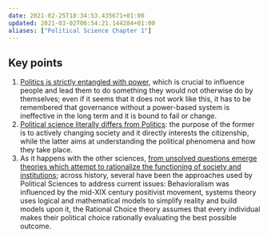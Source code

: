 ```yaml
---
date: 2021-02-25T18:34:53.435671+01:00
updated: 2021-03-02T06:54:21.144284+01:00
aliases: ["Political Science Chapter 1"]
---
```

## Key points

1. <u>Politics is strictly entangled with power</u>, which is crucial to influence people and lead them to do something they would not otherwise do by themselves; even if it seems that it does not work like this, it has to be remembered that governance without a power-based system is ineffective in the long term and it is bound to fail or change.  
2. <u>Political science literally differs from Politics</u>: the purpose of the former is to actively changing society and it directly interests the citizenship, while the latter aims at understanding the political phenomena and how they take place.  
3. As it happens with the other sciences, <u>from unsolved questions emerge theories which attempt to rationalize the functioning of society and institutions</u>; across history, several have been the approaches used by Political Sciences to address current issues: Behavioralism was influenced by the mid-XIX century positivist movement, systems theory uses logical and mathematical models to simplify reality and build models upon it, the Rational Choice theory assumes that every individual makes their political choice rationally evaluating the best possible outcome.